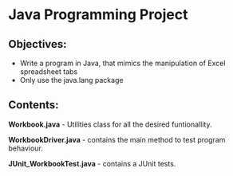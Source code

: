 # Java Programming Project
## Objectives: 
  * Write a program in Java, that mimics the manipulation of Excel spreadsheet tabs
  * Only use the java.lang package

## Contents:
**Workbook.java** - Utilities class for all the desired funtionallity.

**WorkbookDriver.java** - contains the main method to test program behaviour.

**JUnit_WorkbookTest.java** - contains a JUnit tests.
